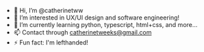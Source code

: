 - 👋 Hi, I’m @catherinetww
- 👀 I’m interested in UX/UI design and software engineering!
- 🌱 I’m currently learning python, typescript, html+css, and more...
- 📫 Contact through catherinetweeks@gmail.com
- ⚡ Fun fact: I'm lefthanded!

<!---
catherinetww/catherinetww is a ✨ special ✨ repository because its `README.md` (this file) appears on your GitHub profile.
You can click the Preview link to take a look at your changes.
--->
